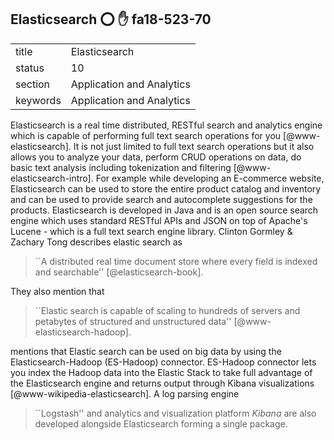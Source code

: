 ## Elasticsearch :o: :hand: fa18-523-70


|          |                           |
| -------- | ------------------------- |
| title    | Elasticsearch             | 
| status   | 10                        |
| section  | Application and Analytics |
| keywords | Application and Analytics |



Elasticsearch is a real time distributed, RESTful search and analytics
engine which is capable of performing full text search operations for
you [@www-elasticsearch].  It is not just limited to full text
search operations but it also allows you to analyze your data, perform
CRUD operations on data, do basic text analysis including tokenization
and filtering [@www-elasticsearch-intro]. For example while
developing an E-commerce website, Elasticsearch can be used to store
the entire product catalog and inventory and can be used to provide
search and autocomplete suggestions for the products. Elasticsearch is
developed in Java and is an open source search engine which uses
standard RESTful APIs and JSON on top of Apache's Lucene - which is a
full text search engine library. Clinton Gormley \& Zachary Tong
describes elastic search as

> ``A distributed real time document store where every field is
> indexed and searchable'' [@elasticsearch-book].

They also mention that

> ``Elastic search is capable of scaling to hundreds of servers and
> petabytes of structured and unstructured data'' [@www-elasticsearch-hadoop].

mentions that Elastic search can be
used on big data by using the Elasticsearch-Hadoop (ES-Hadoop)
connector. ES-Hadoop connector lets you index the Hadoop data into the
Elastic Stack to take full advantage of the Elasticsearch engine and
returns output through Kibana visualizations
[@www-wikipedia-elasticsearch]. A log parsing engine


> ``Logstash'' and analytics and visualization platform
> *Kibana* are also developed alongside Elasticsearch forming a
> single package.


    
